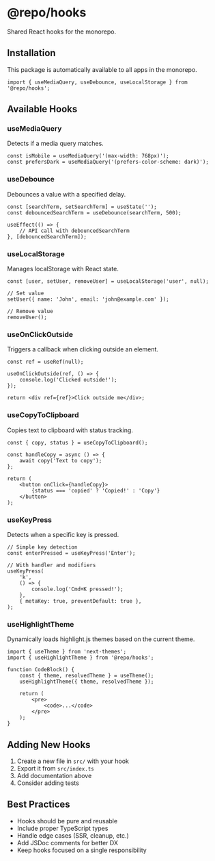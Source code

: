 # @repo/hooks

Shared React hooks for the monorepo.

## Installation

This package is automatically available to all apps in the monorepo.

```tsx
import { useMediaQuery, useDebounce, useLocalStorage } from '@repo/hooks';
```

## Available Hooks

### useMediaQuery

Detects if a media query matches.

```tsx
const isMobile = useMediaQuery('(max-width: 768px)');
const prefersDark = useMediaQuery('(prefers-color-scheme: dark)');
```

### useDebounce

Debounces a value with a specified delay.

```tsx
const [searchTerm, setSearchTerm] = useState('');
const debouncedSearchTerm = useDebounce(searchTerm, 500);

useEffect(() => {
    // API call with debouncedSearchTerm
}, [debouncedSearchTerm]);
```

### useLocalStorage

Manages localStorage with React state.

```tsx
const [user, setUser, removeUser] = useLocalStorage('user', null);

// Set value
setUser({ name: 'John', email: 'john@example.com' });

// Remove value
removeUser();
```

### useOnClickOutside

Triggers a callback when clicking outside an element.

```tsx
const ref = useRef(null);

useOnClickOutside(ref, () => {
    console.log('Clicked outside!');
});

return <div ref={ref}>Click outside me</div>;
```

### useCopyToClipboard

Copies text to clipboard with status tracking.

```tsx
const { copy, status } = useCopyToClipboard();

const handleCopy = async () => {
    await copy('Text to copy');
};

return (
    <button onClick={handleCopy}>
        {status === 'copied' ? 'Copied!' : 'Copy'}
    </button>
);
```

### useKeyPress

Detects when a specific key is pressed.

```tsx
// Simple key detection
const enterPressed = useKeyPress('Enter');

// With handler and modifiers
useKeyPress(
    'k',
    () => {
        console.log('Cmd+K pressed!');
    },
    { metaKey: true, preventDefault: true },
);
```

### useHighlightTheme

Dynamically loads highlight.js themes based on the current theme.

```tsx
import { useTheme } from 'next-themes';
import { useHighlightTheme } from '@repo/hooks';

function CodeBlock() {
    const { theme, resolvedTheme } = useTheme();
    useHighlightTheme({ theme, resolvedTheme });

    return (
        <pre>
            <code>...</code>
        </pre>
    );
}
```

## Adding New Hooks

1. Create a new file in `src/` with your hook
2. Export it from `src/index.ts`
3. Add documentation above
4. Consider adding tests

## Best Practices

- Hooks should be pure and reusable
- Include proper TypeScript types
- Handle edge cases (SSR, cleanup, etc.)
- Add JSDoc comments for better DX
- Keep hooks focused on a single responsibility
